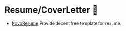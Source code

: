 
# Resume/CoverLetter :raised_hands:

 - [NovoResume](https://novoresume.com/) Provide decent free template for resume.
 
 
